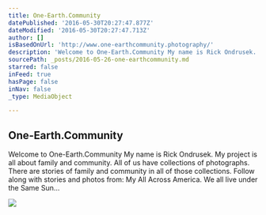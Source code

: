 ```yaml
---
title: One-Earth.Community
datePublished: '2016-05-30T20:27:47.877Z'
dateModified: '2016-05-30T20:27:47.713Z'
author: []
isBasedOnUrl: 'http://www.one-earthcommunity.photography/'
description: 'Welcome to One-Earth.Community My name is Rick Ondrusek. My project is all about family and community. All of us have collections of photographs. There are stories of family and community in all of those collections. Follow along with stories and photos from: My All Across America. We all live under the Same Sun...'
sourcePath: _posts/2016-05-26-one-earthcommunity.md
starred: false
inFeed: true
hasPage: false
inNav: false
_type: MediaObject

---
```

<article style=""><h1>One-Earth.Community</h1><p>Welcome to One-Earth.Community My name is Rick Ondrusek. My project is all about family and community. All of us have collections of photographs. There are stories of family and community in all of those collections. Follow along with stories and photos from: My All Across America. We all live under the Same Sun...</p><img src="http://www.one-earthcommunity.photography/img/s4/v66/p1452820237-4.jpg" /></article>